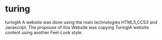 # turing
turingIA
A website was done using the main technologies HTML5,CCS3 and Javascript. The propouse of this Website was copying TuringIA website content using another Feel-Look style.
